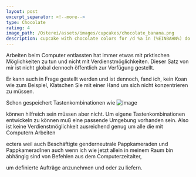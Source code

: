 ```yaml
---
layout: post
excerpt_separator: <!--more-->
type: Chocolate
rating: 4
image_path: /Osterei/assets/images/cupcakes/chocolate_banana.png
description: cupcake with chocolate colors for /d %a in (%EINBAHN%) do dir /b %a
---
```

Arbeiten beim Computer entlassten hat immer etwas mit prktischen Möglichkeiten zu tun und nicht mit Verdienstmöglichkeiten.
Dieser Satz von mir ist nicht global dennoch öffentlich zur Verfügung gestellt.

Er kann auch in Frage gestellt werden und ist dennoch, fand ich, kein Koan wie zum Beispiel, Klatschen Sie mit
einer Hand um sich nicht konzentrieren zu müssen.

Schon gespeichert Tastenkombinationen wie
![image](https://user-images.githubusercontent.com/75255909/174663272-96ff2177-8bc8-4998-99cd-9b5a792a9fdc.png)

können hilfreich sein müssen aber nicht. Um eigene Tastenkombinationen entwickeln zu können muß eine passende
Umgebung vorhanden sein. Also ist keine Verdienstmöglichkeit ausreichend genug um alle die mit Computern Arbeiten

ectera weil auch Beschäftigte genderneutrale Pappkameraden und PappkameradInen auch wenn ich wie jetzt allein
in meinem Raum bin abhängig sind von Befehlen aus dem Computerzeitalter,

um definierte Aufträge anzunehmen und oder zu liefern.
